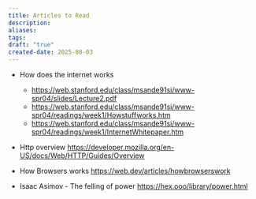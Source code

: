 ```yaml
---
title: Articles to Read
description: 
aliases: 
tags: 
draft: "true"
created-date: 2025-08-03
---
```


- How does the internet works
	- https://web.stanford.edu/class/msande91si/www-spr04/slides/Lecture2.pdf
	- https://web.stanford.edu/class/msande91si/www-spr04/readings/week1/Howstuffworks.htm
	- https://web.stanford.edu/class/msande91si/www-spr04/readings/week1/InternetWhitepaper.htm



- Http overview https://developer.mozilla.org/en-US/docs/Web/HTTP/Guides/Overview
- How Browsers works https://web.dev/articles/howbrowserswork
- Isaac Asimov - The felling of power https://hex.ooo/library/power.html